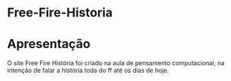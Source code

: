 # Free-Fire-Historia
<h1>Apresentação</h1>
<p>O site Free Fire História foi criado na aula de pensamento computacional, na intenção de falar a história toda do ff até os dias de hoje.</p>
